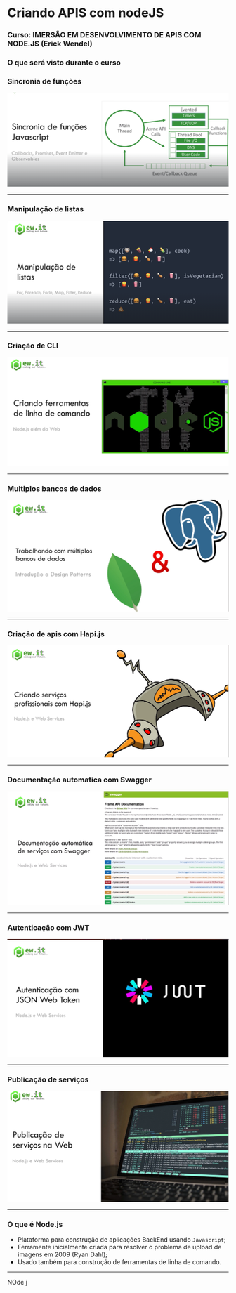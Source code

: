 # Criando APIS com nodeJS

### Curso: IMERSÃO EM DESENVOLVIMENTO DE APIS COM NODE.JS (Erick Wendel)

### O que será visto durante o curso

### Sincronia de funções

![Sincronia de funções](./markdown/img/image.png)

<hr>

### Manipulação de listas

![Manipulação de listas](./markdown/img/image-1.png)

<hr>

### Criação de CLI

![Criação de CLI](./markdown/img/image-2.png)

<hr>

### Multiplos bancos de dados

![Multiplos bancos de dados](./markdown/img/image-3.png)

<hr>

### Criação de apis com Hapi.js

![Criação de apis com Hapi.js](./markdown/img/image-4.png)

<hr>

### Documentação automatica com Swagger

![Documentação automatica com Swagger](./markdown/img/image-5.png)

<hr>

### Autenticação com JWT

![ Autenticação com JWT](./markdown/img/image-6.png)

<hr>

### Publicação de serviços

![ Publicação de serviços](./markdown/img/image-7.png)

<hr>

### O que é Node.js

- Plataforma para construção de aplicações BackEnd usando `Javascript`;
- Ferramente inicialmente criada para resolver o problema de upload de imagens em 2009 (Ryan Dahl);
- Usado também para construção de ferramentas de linha de comando.

<hr>

NOde j